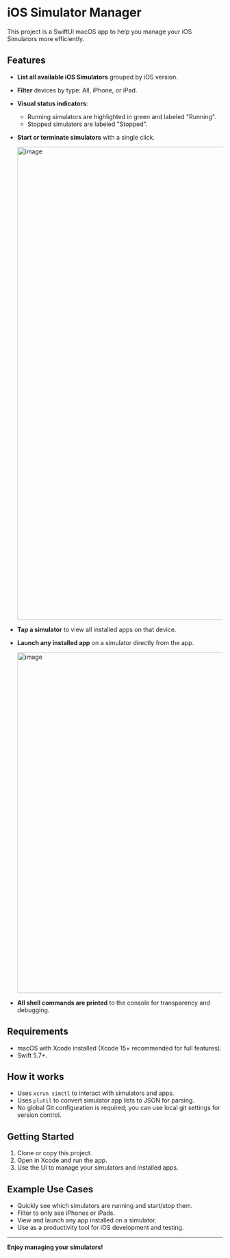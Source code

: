 # iOS Simulator Manager

This project is a SwiftUI macOS app to help you manage your iOS Simulators more efficiently.

## Features

- **List all available iOS Simulators** grouped by iOS version.
- **Filter** devices by type: All, iPhone, or iPad.
- **Visual status indicators**:
  - Running simulators are highlighted in green and labeled "Running".
  - Stopped simulators are labeled "Stopped".
- **Start or terminate simulators** with a single click.

  <img width="1105" alt="image" src="https://github.com/user-attachments/assets/318d46db-7e95-4683-8de0-2862ca3342cf" />

- **Tap a simulator** to view all installed apps on that device.
- **Launch any installed app** on a simulator directly from the app.

  <img width="796" alt="image" src="https://github.com/user-attachments/assets/df88e0d5-652f-4af7-8054-9198196329ae" />

- **All shell commands are printed** to the console for transparency and debugging.

## Requirements

- macOS with Xcode installed (Xcode 15+ recommended for full features).
- Swift 5.7+.

## How it works

- Uses `xcrun simctl` to interact with simulators and apps.
- Uses `plutil` to convert simulator app lists to JSON for parsing.
- No global Git configuration is required; you can use local git settings for version control.

## Getting Started

1. Clone or copy this project.
2. Open in Xcode and run the app.
3. Use the UI to manage your simulators and installed apps.

## Example Use Cases

- Quickly see which simulators are running and start/stop them.
- Filter to only see iPhones or iPads.
- View and launch any app installed on a simulator.
- Use as a productivity tool for iOS development and testing.

---

**Enjoy managing your simulators!**
